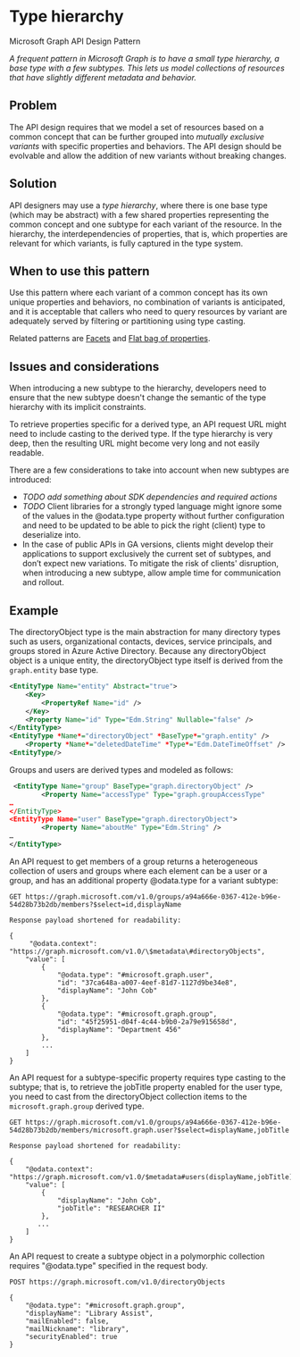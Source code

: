 # Type hierarchy

Microsoft Graph API Design Pattern

*A frequent pattern in Microsoft Graph is to have a small type hierarchy, a base type with a few subtypes. This lets us model collections of resources that have slightly different metadata and behavior.*

## Problem

The API design requires that we model a set of resources based on a common concept
that can be further grouped into *mutually exclusive variants* with specific
properties and behaviors. The API design should be evolvable and allow the addition
of new variants without breaking changes.

## Solution

API designers may use a *type hierarchy*, where there is one base
type (which may be abstract) with a few shared properties representing the common concept and one
subtype for each variant of the resource. In the hierarchy, the interdependencies of properties, that is, which properties are relevant for which variants, is fully captured in the type system.

## When to use this pattern

Use this pattern where each variant of a common concept has its own unique properties and behaviors,
no combination of variants is anticipated,
and it is acceptable that callers who need to query resources by variant are adequately served by filtering or partitioning using type casting.

Related patterns are
[Facets](facets.md) and
[Flat bag of properties](flatbag.md).

## Issues and considerations

When introducing a new subtype to the hierarchy, developers need to ensure that
the new subtype doesn't change the semantic of the type hierarchy with its implicit constraints.

To retrieve properties specific for a derived type, an API request URL might need to include casting to the derived type. If the type hierarchy is very deep, then the resulting URL might become very long and not easily readable.  

There are a few considerations to take into account when new subtypes are introduced:

- *TODO add something about SDK dependencies and required actions*
- *TODO* Client libraries for a strongly typed language might ignore some of the values
    in the @odata.type property without further configuration and need to be
    updated to be able to pick the right (client) type to deserialize into.
- In the case of public APIs in GA versions, clients might develop their applications to support exclusively the current set of subtypes, and don’t expect new variations. To mitigate the risk of clients' disruption, when introducing a new subtype, allow ample time for communication and rollout.

## Example

The directoryObject type is the main abstraction for many directory
types such as users, organizational contacts, devices, service principals,
and groups stored in Azure Active Directory. Because any directoryObject object is a unique entity, the directoryObject type itself is derived from the `graph.entity` base type.

```XML
<EntityType Name="entity" Abstract="true">
    <Key>
        <PropertyRef Name="id" />
    </Key>
    <Property Name="id" Type="Edm.String" Nullable="false" />
</EntityType>
<EntityType *Name*="directoryObject" *BaseType*="graph.entity" />
    <Property *Name*="deletedDateTime" *Type*="Edm.DateTimeOffset" />
<EntityType/>
```

Groups and users are derived types and modeled as follows:

```XML
 <EntityType Name="group" BaseType="graph.directoryObject" />
        <Property Name="accessType" Type="graph.groupAccessType"
…
</EntityType>
<EntityType Name="user" BaseType="graph.directoryObject">
        <Property Name="aboutMe" Type="Edm.String" />
…
</EntityType>
```

An API request to get members of a group returns a heterogeneous collection of
users and groups where each element can be a user or a group, and has an
additional property @odata.type for a variant subtype:

```
GET https://graph.microsoft.com/v1.0/groups/a94a666e-0367-412e-b96e-54d28b73b2db/members?$select=id,displayName

Response payload shortened for readability:

{
     "@odata.context":
"https://graph.microsoft.com/v1.0/\$metadata\#directoryObjects",
    "value": [
        {           
            "@odata.type": "#microsoft.graph.user",
            "id": "37ca648a-a007-4eef-81d7-1127d9be34e8",
            "displayName": "John Cob"
        },
        {
            "@odata.type": "#microsoft.graph.group",
            "id": "45f25951-d04f-4c44-b9b0-2a79e915658d",
            "displayName": "Department 456"
        },
        ...        
    ]
}
```

An API request for a subtype-specific property requires type casting to the subtype; that is, to retrieve the jobTitle property enabled for the user type, you need to cast from the directoryObject collection items to the `microsoft.graph.group` derived type.

```
GET https://graph.microsoft.com/v1.0/groups/a94a666e-0367-412e-b96e-54d28b73b2db/members/microsoft.graph.user?$select=displayName,jobTitle

Response payload shortened for readability:

{
    "@odata.context": "https://graph.microsoft.com/v1.0/$metadata#users(displayName,jobTitle)",
    "value": [
        {
            "displayName": "John Cob",
            "jobTitle": "RESEARCHER II"
        },
       ...
    ]
}
```

An API request to create a subtype object in a polymorphic collection requires "@odata.type" specified in the request body.

```
POST https://graph.microsoft.com/v1.0/directoryObjects

{
    "@odata.type": "#microsoft.graph.group",
    "displayName": "Library Assist",
    "mailEnabled": false,
    "mailNickname": "library",
    "securityEnabled": true
}
```
